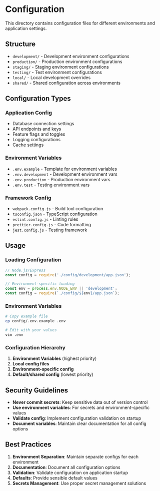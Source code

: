 # Configuration

This directory contains configuration files for different environments and application settings.

## Structure

- `development/` - Development environment configurations
- `production/` - Production environment configurations
- `staging/` - Staging environment configurations
- `testing/` - Test environment configurations
- `local/` - Local development overrides
- `shared/` - Shared configuration across environments

## Configuration Types

### Application Config
- Database connection settings
- API endpoints and keys
- Feature flags and toggles
- Logging configurations
- Cache settings

### Environment Variables
- `.env.example` - Template for environment variables
- `.env.development` - Development environment vars
- `.env.production` - Production environment vars
- `.env.test` - Testing environment vars

### Framework Config
- `webpack.config.js` - Build tool configuration
- `tsconfig.json` - TypeScript configuration
- `eslint.config.js` - Linting rules
- `prettier.config.js` - Code formatting
- `jest.config.js` - Testing framework

## Usage

### Loading Configuration

```javascript
// Node.js/Express
const config = require('./config/development/app.json');

// Environment-specific loading
const env = process.env.NODE_ENV || 'development';
const config = require(`./config/${env}/app.json`);
```

### Environment Variables

```bash
# Copy example file
cp config/.env.example .env

# Edit with your values
vim .env
```

### Configuration Hierarchy

1. **Environment Variables** (highest priority)
2. **Local config files** 
3. **Environment-specific config**
4. **Default/shared config** (lowest priority)

## Security Guidelines

- **Never commit secrets**: Keep sensitive data out of version control
- **Use environment variables**: For secrets and environment-specific values
- **Validate config**: Implement configuration validation on startup
- **Document variables**: Maintain clear documentation for all config options

## Best Practices

1. **Environment Separation**: Maintain separate configs for each environment
2. **Documentation**: Document all configuration options
3. **Validation**: Validate configuration on application startup
4. **Defaults**: Provide sensible default values
5. **Secrets Management**: Use proper secret management solutions